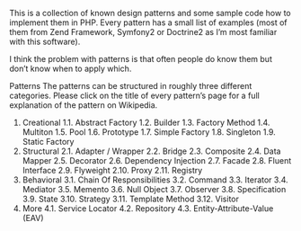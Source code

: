 This is a collection of known design patterns and some sample code how to implement them in PHP. Every pattern has a small list of examples (most of them from Zend Framework, Symfony2 or Doctrine2 as I’m most familiar with this software).

I think the problem with patterns is that often people do know them but don’t know when to apply which.

Patterns
The patterns can be structured in roughly three different categories. Please click on the title of every pattern’s page for a full explanation of the pattern on Wikipedia.

1. Creational
1.1. Abstract Factory
1.2. Builder
1.3. Factory Method
1.4. Multiton
1.5. Pool
1.6. Prototype
1.7. Simple Factory
1.8. Singleton
1.9. Static Factory
2. Structural
2.1. Adapter / Wrapper
2.2. Bridge
2.3. Composite
2.4. Data Mapper
2.5. Decorator
2.6. Dependency Injection
2.7. Facade
2.8. Fluent Interface
2.9. Flyweight
2.10. Proxy
2.11. Registry
3. Behavioral
3.1. Chain Of Responsibilities
3.2. Command
3.3. Iterator
3.4. Mediator
3.5. Memento
3.6. Null Object
3.7. Observer
3.8. Specification
3.9. State
3.10. Strategy
3.11. Template Method
3.12. Visitor
4. More
4.1. Service Locator
4.2. Repository
4.3. Entity-Attribute-Value (EAV)
